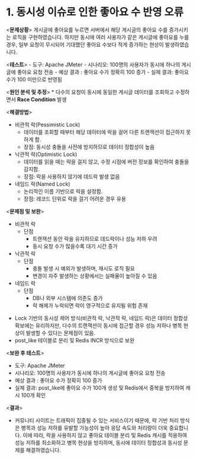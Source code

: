 # 1. 동시성 이슈로 인한 좋아요 수 반영 오류
  <**문제상황**>
    게시글에 좋아요를 누르면 서버에서 해당 게시글의 좋아요 수를 증가시키는 로직을 구현하였습니다. 
    하지만 동시에 여러 사용자가 같은 게시글에 좋아요를 누를 경우, 
    일부 요청이 무시되어 기대했던 좋아요 수보다 적게 증가하는 현상이 발생하였습니다.
  
  <**테스트**>
    - 도구: Apache JMeter
    - 시나리오: 100명의 사용자가 동시에 하나의 게시글에 좋아요 요청 전송
    - 예상 결과 : 좋아요 수가 정확히 100 증가
    - 실제 결과: 좋아요 수가 100 미만으로 반영됨
  
  <**원인 분석 및 추정**>
    * 다수의 요청이 동시에 동일한 게시글 데이터를 조회하고 수정하면서 **Race Condition** 발생

  <**해결방법**>
  - 비관적 락(Pessimistic Lock)
    * 데이터를 조회할 때부터 해당 데이터에 락을 걸어 다른 트랜잭션이 접근하지 못하게 함.
    * 장점: 동시성 충돌을 사전에 방지하므로 데이터 정합성이 높음
  - 낙관적 락(Optimistic Lock)
    * 데이터를 읽을 때는 락을 걸지 않고, 수정 시점에 버전 정보를 확인하여 충돌을 감지함.
    * 장점: 락을 사용하지 않기에 데드락 발생 없음
  - 네임드 락(Named Lock)
    * 논리적인 이름 기반으로 락을 설정함.
    * 장점: 레코드 단위로 락을 걸기 어려운 경우 유용
  
  <**문제점 및 보완**>
  - 비관적 락
    * 단점
      * 트랜잭션 동안 락을 유지하므로 데드락이나 성능 저하 우려
      * 동시 요청 수가 많을수록 대기 시간 증가
  - 낙관적 락
      * 단점
          * 충돌 발생 시 예외가 발생하며, 재시도 로직 필요
          * 변경이 자주 발생하는 상황에서는 실패율이 높아질 수 있음
  - 네임드 락
      * 단점
          * DB나 외부 시스템에 의존도 증가
          * 락 해제가 누락되면 락이 영구적으로 유지될 위험 존재
  * Lock 기반의 동시성 제어 방식(비관적 락, 낙관적 락, 네임드 락)은 데이터 정합성 확보에는 유리하지만,
    다수의 트랜잭션이 동시에 접근할 경우 성능 저하나 병목 현상이 발생할 수 있다는 문제점이 있음.
  * post_like 테이블로 분리 및 Redis INCR 방식으로 보완

  <**보완 후 테스트**>
  - 도구: Apache JMeter
  - 시나리오: 100명의 사용자가 동시에 하나의 게시글에 좋아요 요청 전송
  - 예상 결과 : 좋아요 수가 정확히 100 증가
  - 실제 결과: post_like에 좋아요 수가 100개 생성 및 Redis에서 중복을 방지하여 캐시 100개 확인

  <**결과**>
  - 커뮤니티 사이트는 트래픽이 집중될 수 있는 서비스이기 때문에, 락 기반 처리 방식은 병목과 성능 저하를 
    유발할 가능성이 높아 응답 속도와 처리량이 더욱 중요합니다. 이에 따라, 락을 사용하지 않고 좋아요 테이블 분리
    및 Redis 캐시를 적용하여 성능 저하를 최소화하고 병목 현상을 방지하며, 동시에 데이터 정합성과 동시성 문제를 해결하였습니다.